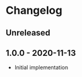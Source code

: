 # Changelog

<!-- There is always Unreleased section on the top. Subsections (Add, Changed, Fix, Removed) should be Add as needed. -->
## Unreleased

## 1.0.0 - 2020-11-13
- Initial implementation
